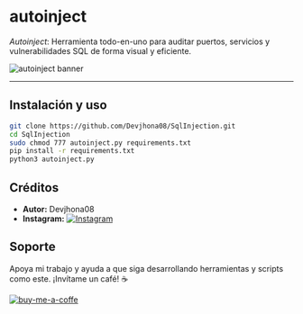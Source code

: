 # autoinject

_Autoinject_: Herramienta todo-en-uno para auditar puertos, servicios y vulnerabilidades SQL de forma visual y eficiente.

![autoinject banner](https://github.com/user-attachments/assets/bb27961b-6ade-4476-9c1a-66edbd637d72)

---

## Instalación y uso

```bash
git clone https://github.com/Devjhona08/SqlInjection.git
cd SqlInjection
sudo chmod 777 autoinject.py requirements.txt
pip install -r requirements.txt
python3 autoinject.py
```

## Créditos

- **Autor:** Devjhona08
- **Instagram:** [![Instagram](https://img.shields.io/badge/Instagram-E4405F?style=for-the-badge&logo=instagram&logoColor=white)](https://www.instagram.com/devjhonatan08/)

## Soporte

Apoya mi trabajo y ayuda a que siga desarrollando herramientas y scripts como este. ¡Invítame un café! ☕

<a href="https://www.buymeacoffee.com/devjhonatan08" rel="nofollow"><img width="250" align="left">
![buy-me-a-coffe](https://github.com/user-attachments/assets/8c8f9e81-334e-469e-b25e-29888cfc9fcc)
</a>
